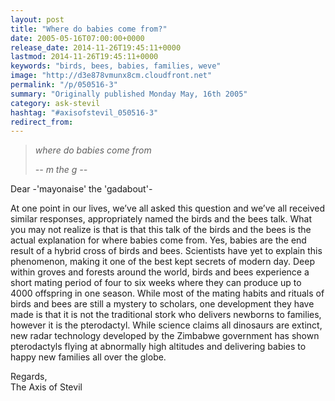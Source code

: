 ```yaml
---
layout: post
title: "Where do babies come from?"
date: 2005-05-16T07:00:00+0000
release_date: 2014-11-26T19:45:11+0000
lastmod: 2014-11-26T19:45:11+0000
keywords: "birds, bees, babies, families, weve"
image: "http://d3e878vmunx8cm.cloudfront.net"
permalink: "/p/050516-3"
summary: "Originally published Monday May, 16th 2005"
category: ask-stevil
hashtag: "#axisofstevil_050516-3"
redirect_from:
---
```


> *where do babies come from*
> 
> *\-- m the g --*

Dear -'mayonaise' the 'gadabout'-

At one point in our lives, we’ve all asked this question and we’ve all received similar responses, appropriately named the birds and the bees talk. What you may not realize is that is that this talk of the birds and the bees is the actual explanation for where babies come from. Yes, babies are the end result of a hybrid cross of birds and bees. Scientists have yet to explain this phenomenon, making it one of the best kept secrets of modern day. Deep within groves and forests around the world, birds and bees experience a short mating period of four to six weeks where they can produce up to 4000 offspring in one season. While most of the mating habits and rituals of birds and bees are still a mystery to scholars, one development they have made is that it is not the traditional stork who delivers newborns to families, however it is the pterodactyl. While science claims all dinosaurs are extinct, new radar technology developed by the Zimbabwe government has shown pterodactyls flying at abnormally high altitudes and delivering babies to happy new families all over the globe.

Regards,  
The Axis of Stevil
